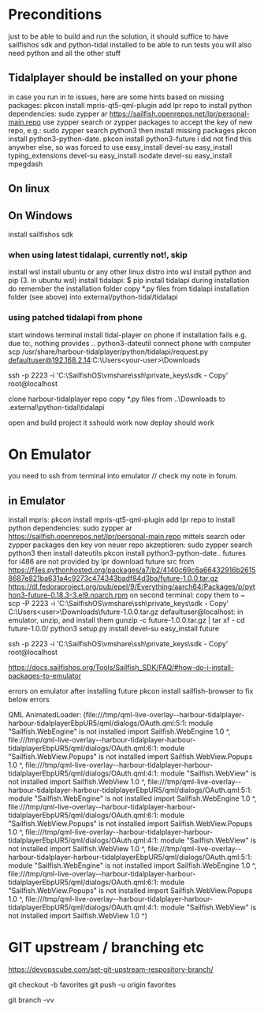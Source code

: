 # Preconditions
just to be able to build and run the solution, it should suffice to have sailfishos sdk and python-tidal installed
to be able to run tests you will also need python and all the other stuff

## Tidalplayer should be installed on your phone
in case you run in to issues, here are some hints based on missing packages:
pkcon install mpris-qt5-qml-plugin
add lpr repo to install python dependencies:
sudo zypper ar https://sailfish.openrepos.net/lpr/personal-main.repo
use zypper search or zypper packages to accept the key of new repo, e.g.:
sudo zypper search python3
then install missing packages
pkcon install python3-python-date.
pkcon install python3-future
i did not find this anywher else, so was forced to use easy_install
devel-su easy_install typing_extensions
devel-su easy_install isodate
devel-su easy_install mpegdash

## On linux

## On Windows
install sailfishos sdk
### when using latest tidalapi, currently not!, skip
install wsl
install ubuntu or any other linux distro into wsl
install python and pip (3. in ubuntu wsl)
install tidalapi: $ pip install tidalapi
during installation do remember the installation folder
copy *.py files from tidalapi installation folder (see above) into external/python-tidal/tidalapi
### using patched tidalapi from phone
start windows terminal
install tidal-player on phone
if installation fails e.g. due to:, nothing provides .. python3-dateutil
connect phone with computer
scp /usr/share/harbour-tidalplayer/python/tidalapi/request.py defaultuser@192.168.2.14:C:\Users\<your-user>\Downloads


ssh -p 2223 -i 'C:\SailfishOS\vmshare\ssh\private_keys\sdk - Copy' root@localhost


clone harbour-tidalplayer repo
copy *.py files from ..\Downloads to .external\python-tidal\tidalapi

open and build project
it sshould work now
deploy should work


# On Emulator
you need to ssh from terminal into emulator // check my note in forum.
## in Emulator
install mpris:
pkcon install mpris-qt5-qml-plugin
add lpr repo to install python dependencies:
sudo zypper ar https://sailfish.openrepos.net/lpr/personal-main.repo
mittels search oder zypper packages den key von neuer repo akzeptieren:
sudo zypper search python3
then install dateutils
pkcon install python3-python-date..
futures for i486 are not provided by lpr
download future src from https://files.pythonhosted.org/packages/a7/b2/4140c69c6a66432916b26158687e821ba631a4c9273c474343badf84d3ba/future-1.0.0.tar.gz
https://dl.fedoraproject.org/pub/epel/9/Everything/aarch64/Packages/p/python3-future-0.18.3-3.el9.noarch.rpm
on second terminal: copy them to ~
scp -P 2223 -i 'C:\SailfishOS\vmshare\ssh\private_keys\sdk - Copy' C:\Users\<user>\Downloads\future-1.0.0.tar.gz defaultuser@localhost:
in emulator, unzip, and install them
gunzip -c future-1.0.0.tar.gz | tar xf -
cd future-1.0.0/
python3 setup.py install
devel-su easy_install future

 ssh -p 2223 -i 'C:\SailfishOS\vmshare\ssh\private_keys\sdk - Copy' root@localhost

https://docs.sailfishos.org/Tools/Sailfish_SDK/FAQ/#how-do-i-install-packages-to-emulator


errors on emulator after installing future
pkcon install sailfish-browser to fix below errors


QML AnimatedLoader: (file:///tmp/qml-live-overlay--harbour-tidalplayer-harbour-tidalplayerEbpUR5/qml/dialogs/OAuth.qml:5:1: module "Sailfish.WebEngine" is not installed
    import Sailfish.WebEngine 1.0
    ^, file:///tmp/qml-live-overlay--harbour-tidalplayer-harbour-tidalplayerEbpUR5/qml/dialogs/OAuth.qml:6:1: module "Sailfish.WebView.Popups" is not installed
    import Sailfish.WebView.Popups 1.0
    ^, file:///tmp/qml-live-overlay--harbour-tidalplayer-harbour-tidalplayerEbpUR5/qml/dialogs/OAuth.qml:4:1: module "Sailfish.WebView" is not installed
    import Sailfish.WebView 1.0
    ^, file:///tmp/qml-live-overlay--harbour-tidalplayer-harbour-tidalplayerEbpUR5/qml/dialogs/OAuth.qml:5:1: module "Sailfish.WebEngine" is not installed
    import Sailfish.WebEngine 1.0
    ^, file:///tmp/qml-live-overlay--harbour-tidalplayer-harbour-tidalplayerEbpUR5/qml/dialogs/OAuth.qml:6:1: module "Sailfish.WebView.Popups" is not installed
    import Sailfish.WebView.Popups 1.0
    ^, file:///tmp/qml-live-overlay--harbour-tidalplayer-harbour-tidalplayerEbpUR5/qml/dialogs/OAuth.qml:4:1: module "Sailfish.WebView" is not installed
    import Sailfish.WebView 1.0
    ^, file:///tmp/qml-live-overlay--harbour-tidalplayer-harbour-tidalplayerEbpUR5/qml/dialogs/OAuth.qml:5:1: module "Sailfish.WebEngine" is not installed
    import Sailfish.WebEngine 1.0
    ^, file:///tmp/qml-live-overlay--harbour-tidalplayer-harbour-tidalplayerEbpUR5/qml/dialogs/OAuth.qml:6:1: module "Sailfish.WebView.Popups" is not installed
    import Sailfish.WebView.Popups 1.0
    ^, file:///tmp/qml-live-overlay--harbour-tidalplayer-harbour-tidalplayerEbpUR5/qml/dialogs/OAuth.qml:4:1: module "Sailfish.WebView" is not installed
    import Sailfish.WebView 1.0    ^)

# GIT upstream / branching etc

https://devopscube.com/set-git-upstream-respository-branch/

git checkout -b favorites
git push -u origin favorites

git branch -vv